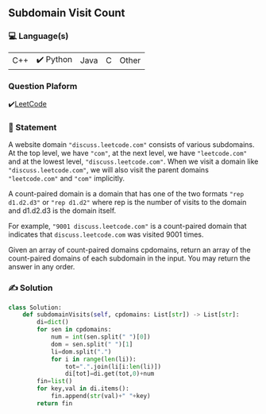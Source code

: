 ## Subdomain Visit Count

### 💻 Language(s)

<table>
    <tr>
        <td> C++</td>
        <td>✔️ Python</td>
        <td> Java</td>
        <td>  C</td>
        <td>  Other</td>
    </tr>
</table>

### Question Plaform

✔️[LeetCode](https://leetcode.com/problems/subdomain-visit-count/)

### 📖 Statement
A website domain `"discuss.leetcode.com"` consists of various subdomains. At the top level, we have `"com"`, at the next level, we have `"leetcode.com"` and at the lowest level, `"discuss.leetcode.com"`. When we visit a domain like `"discuss.leetcode.com"`, we will also visit the parent domains `"leetcode.com"` and `"com"` implicitly.

A count-paired domain is a domain that has one of the two formats `"rep d1.d2.d3"` or `"rep d1.d2"` where rep is the number of visits to the domain and d1.d2.d3 is the domain itself.

For example, `"9001 discuss.leetcode.com"` is a count-paired domain that indicates that `discuss.leetcode.com` was visited 9001 times.

Given an array of count-paired domains cpdomains, return an array of the count-paired domains of each subdomain in the input. You may return the answer in any order.


### ✍️ Solution

```Python
class Solution:
    def subdomainVisits(self, cpdomains: List[str]) -> List[str]:
        di=dict()
        for sen in cpdomains:
            num = int(sen.split(" ")[0])
            dom = sen.split(" ")[1]
            li=dom.split(".")
            for i in range(len(li)):
                tot=".".join(li[i:len(li)])
                di[tot]=di.get(tot,0)+num
        fin=list()
        for key,val in di.items():
            fin.append(str(val)+" "+key)
        return fin
```
